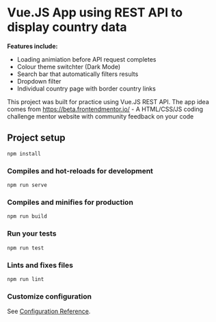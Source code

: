# Vue.JS App using REST API to display country data

**Features include:**
- Loading animiation before API request completes
- Colour theme switchter (Dark Mode)
- Search bar that automatically filters results
- Dropdown filter
- Individual country page with border country links

This project was built for practice using Vue.JS REST API.
The app idea comes from https://beta.frontendmentor.io/ - A HTML/CSS/JS coding challenge mentor website with community feedback on your code


## Project setup
```
npm install
```

### Compiles and hot-reloads for development
```
npm run serve
```

### Compiles and minifies for production
```
npm run build
```

### Run your tests
```
npm run test
```

### Lints and fixes files
```
npm run lint
```

### Customize configuration
See [Configuration Reference](https://cli.vuejs.org/config/).
